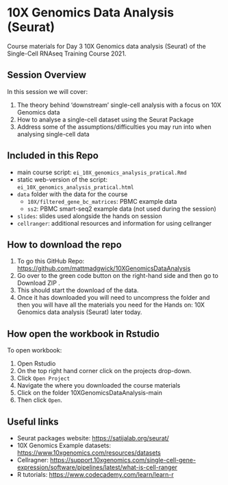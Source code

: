 # 10X Genomics Data Analysis (Seurat)
Course materials for Day 3 10X Genomics data analysis (Seurat) of the Single-Cell RNAseq Training Course 2021.

## Session Overview
In this session we will cover:
1. The theory behind ‘downstream’ single-cell analysis with a focus on 10X Genomics data
2. How to analyse a single-cell dataset using the Seurat Package
3. Address some of the assumptions/difficulties you may run into when analysing single-cell data

## Included in this Repo
* main course script: `ei_10X_genomics_analysis_pratical.Rmd`
* static web-version of the script: `ei_10X_genomics_analysis_pratical.html`
* `data` folder with the data for the course
  * `10X/filtered_gene_bc_matrices`: PBMC example data
  * `ss2`: PBMC smart-seq2 example data (not used during the session)
* `slides`: slides used alongside the hands on session
* `cellranger`: additional resources and information for using cellranger

## How to download the repo
1. To go this GitHub Repo: https://github.com/mattmadgwick/10XGenomicsDataAnalysis
2. Go over to the green code button on the right-hand side and then go to Download ZIP .
3. This should start the download of the data.
4. Once it has downloaded you will need to uncompress the folder and then you will have all the materials you need for the Hands on: 10X Genomics data analysis (Seurat) later today.

## How open the workbook in Rstudio
To open workbook:
1. Open Rstudio
2. On the top right hand corner click on the projects drop-down.
3. Click `Open Project`
4. Navigate the where you downloaded the course materials
5. Click on the folder 10XGenomicsDataAnalysis-main
6. Then click `Open`.


## Useful links
* Seurat packages website: https://satijalab.org/seurat/
* 10X Genomics Example datasets: https://www.10xgenomics.com/resources/datasets
* Cellragner: https://support.10xgenomics.com/single-cell-gene-expression/software/pipelines/latest/what-is-cell-ranger
* R tutorials: https://www.codecademy.com/learn/learn-r
